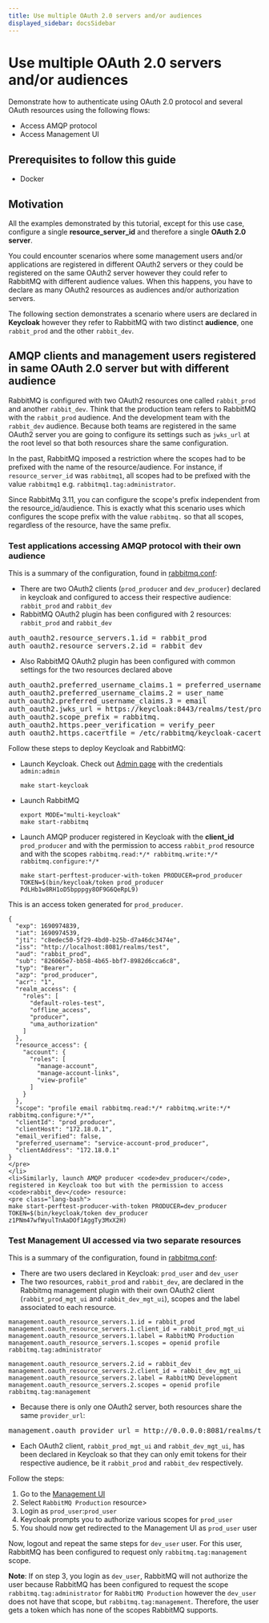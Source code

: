 ```yaml
---
title: Use multiple OAuth 2.0 servers and/or audiences
displayed_sidebar: docsSidebar
---
```

<!--
Copyright (c) 2005-2024 Broadcom. All Rights Reserved. The term "Broadcom" refers to Broadcom Inc. and/or its subsidiaries.

All rights reserved. This program and the accompanying materials
are made available under the terms of the under the Apache License,
Version 2.0 (the "License”); you may not use this file except in compliance
with the License. You may obtain a copy of the License at

https://www.apache.org/licenses/LICENSE-2.0

Unless required by applicable law or agreed to in writing, software
distributed under the License is distributed on an "AS IS" BASIS,
WITHOUT WARRANTIES OR CONDITIONS OF ANY KIND, either express or implied.
See the License for the specific language governing permissions and
limitations under the License.
-->

# Use multiple OAuth 2.0 servers and/or audiences

Demonstrate how to authenticate using OAuth 2.0 protocol
and several OAuth resources using the following flows:

* Access AMQP protocol
* Access Management UI

## Prerequisites to follow this guide

- Docker

## Motivation

All the examples demonstrated by this tutorial, except for this use case, configure a single **resource_server_id** and therefore a single **OAuth 2.0 server**.

You could encounter scenarios where some management users and/or applications are registered in
different OAuth2 servers or they could be registered on the same OAuth2 server however they could refer to RabbitMQ with different audience values. When this happens, you have to declare as many OAuth2 resources as audiences and/or authorization servers.

The following section demonstrates a scenario where users are declared in **Keycloak** however they refer to RabbitMQ with two distinct **audience**, one `rabbit_prod` and the other `rabbit_dev`.

## AMQP clients and management users registered in same OAuth 2.0 server but with different audience

RabbitMQ is configured with two OAuth2 resources one called `rabbit_prod` and another `rabbit_dev`. Think that the
production team refers to RabbitMQ with the `rabbit_prod` audience. And the development team with the `rabbit_dev` audience.
Because both teams are registered in the same OAuth2 server you are going to configure its settings such as `jwks_url` at the
root level so that both resources share the same configuration.

In the past, RabbitMQ imposed a restriction where the scopes had to be prefixed with the name of the resource/audience. For instance, if `resource_server_id` was `rabbitmq1`, all scopes had to be prefixed with the value `rabbitmq1` e.g. `rabbitmq1.tag:administrator`.

Since RabbitMq 3.11, you can configure the scope's prefix independent from the resource_id/audience. This is exactly what this scenario uses which configures the scope prefix with the value `rabbitmq.` so that all scopes, regardless of the resource, have the same prefix.


### Test applications accessing AMQP protocol with their own audience

This is a summary of the configuration, found in [rabbitmq.conf](https://github.com/rabbitmq/rabbitmq-oauth2-tutorial/tree/support-multiple-resource-server-ids/conf/multi-keycloak/rabbitmq.conf):

- There are two OAuth2 clients (`prod_producer` and `dev_producer`) declared in keycloak and configured to access their respective audience: `rabbit_prod` and `rabbit_dev`
- RabbitMQ OAuth2 plugin has been configured with 2 resources: `rabbit_prod` and `rabbit_dev`
<pre class="lang-ini">
auth_oauth2.resource_servers.1.id = rabbit_prod
auth_oauth2.resource_servers.2.id = rabbit_dev
</pre>
- Also RabbitMQ OAuth2 plugin has been configured with common settings for the two resources declared above
<pre class="lang-ini">
auth_oauth2.preferred_username_claims.1 = preferred_username
auth_oauth2.preferred_username_claims.2 = user_name
auth_oauth2.preferred_username_claims.3 = email
auth_oauth2.jwks_url = https://keycloak:8443/realms/test/protocol/openid-connect/certs
auth_oauth2.scope_prefix = rabbitmq.
auth_oauth2.https.peer_verification = verify_peer
auth_oauth2.https.cacertfile = /etc/rabbitmq/keycloak-cacert.pem
</pre>

Follow these steps to deploy Keycloak and RabbitMQ:


- Launch Keycloak. Check out [Admin page](http://localhost:8081/admin/master/console/#/test) with the credentials `admin:admin`

    ```
    make start-keycloak
    ```

- Launch RabbitMQ

    ```
    export MODE="multi-keycloak"
    make start-rabbitmq
    ```

- Launch AMQP producer registered in Keycloak with the <b>client_id</b> <code>prod_producer</code> and with the permission to access `rabbit_prod` resource and with the scopes `rabbitmq.read:*/* rabbitmq.write:*/* rabbitmq.configure:*/*`

    ```
    make start-perftest-producer-with-token PRODUCER=prod_producer TOKEN=$(bin/keycloak/token prod_producer PdLHb1w8RH1oD5bpppgy8OF9G6QeRpL9)
    ```

This is an access token generated for <code>prod_producer</code>.
```
{
  "exp": 1690974839,
  "iat": 1690974539,
  "jti": "c8edec50-5f29-4bd0-b25b-d7a46dc3474e",
  "iss": "http://localhost:8081/realms/test",
  "aud": "rabbit_prod",            
  "sub": "826065e7-bb58-4b65-bbf7-8982d6cca6c8",
  "typ": "Bearer",
  "azp": "prod_producer",
  "acr": "1",
  "realm_access": {
    "roles": [
      "default-roles-test",
      "offline_access",
      "producer",
      "uma_authorization"
    ]
  },
  "resource_access": {
    "account": {
      "roles": [
        "manage-account",
        "manage-account-links",
        "view-profile"
      ]
    }
  },
  "scope": "profile email rabbitmq.read:*/* rabbitmq.write:*/* rabbitmq.configure:*/*",
  "clientId": "prod_producer",
  "clientHost": "172.18.0.1",
  "email_verified": false,
  "preferred_username": "service-account-prod_producer",
  "clientAddress": "172.18.0.1"
}
</pre>
</li>
<li>Similarly, launch AMQP producer <code>dev_producer</code>, registered in Keycloak too but with the permission to access <code>rabbit_dev</code> resource:
<pre class="lang-bash">
make start-perftest-producer-with-token PRODUCER=dev_producer TOKEN=$(bin/keycloak/token dev_producer z1PNm47wfWyulTnAaDOf1AggTy3MxX2H)
```

### Test Management UI accessed via two separate resources

This is a summary of the configuration, found in [rabbitmq.conf](https://github.com/rabbitmq/rabbitmq-oauth2-tutorial/tree/support-multiple-resource-server-ids/conf/multi-keycloak/rabbitmq.conf):

* There are two users declared in Keycloak: `prod_user` and `dev_user`
* The two resources, `rabbit_prod` and `rabbit_dev`, are declared in the Rabbitmq management plugin with their own OAuth2 client (`rabbit_prod_mgt_ui` and `rabbit_dev_mgt_ui`), scopes and the label associated to each resource.
```
management.oauth_resource_servers.1.id = rabbit_prod
management.oauth_resource_servers.1.client_id = rabbit_prod_mgt_ui
management.oauth_resource_servers.1.label = RabbitMQ Production
management.oauth_resource_servers.1.scopes = openid profile rabbitmq.tag:administrator

management.oauth_resource_servers.2.id = rabbit_dev
management.oauth_resource_servers.2.client_id = rabbit_dev_mgt_ui
management.oauth_resource_servers.2.label = RabbitMQ Development
management.oauth_resource_servers.2.scopes = openid profile rabbitmq.tag:management
```
* Because there is only one OAuth2 server, both resources share the same `provider_url`:
<pre class="lang-ini">
management.oauth_provider_url = http://0.0.0.0:8081/realms/test
</pre>
* Each OAuth2 client, `rabbit_prod_mgt_ui` and `rabbit_dev_mgt_ui`, has been declared in Keycloak so that they can only emit tokens for their respective audience, be it `rabbit_prod` and `rabbit_dev` respectively.

Follow the steps:

1. Go to the [Management UI](http://localhost:15672)
1. Select `RabbitMQ Production` resource>
1. Login as `prod_user`:`prod_user`
1. Keycloak prompts you to authorize various scopes for `prod_user`
1. You should now get redirected to the Management UI as `prod_user` user

Now, logout and repeat the same steps for `dev_user` user. For this user, RabbitMQ has been configured to request only `rabbitmq.tag:management` scope.

**Note**: If on step 3, you login as `dev_user`, RabbitMQ will not authorize the user because RabbitMQ has been configured to request the scope `rabbitmq.tag:administrator` for `RabbitMQ Production` however the `dev_user` does not have that scope, but `rabbitmq.tag:management`. Therefore, the user gets a token which has none of the scopes RabbitMQ supports.
